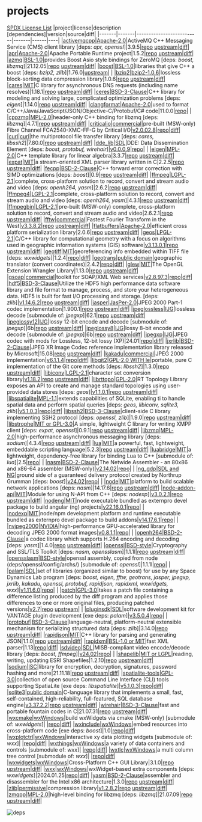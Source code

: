 # projects

[SPDX License List](https://spdx.org/licenses/)
|project|license|description [dependencies]|version|source|diff|
|-------|-------|--------------------------|-------|------|----|
|[activemqcpp](http://activemq.apache.org/cms/)|[Apache-2.0](http://www.apache.org/licenses/LICENSE-2.0.html "Apache License, Version 2.0")|ActiveMQ C++ Messaging Service (CMS) client library [deps: _apr, openssl_]|3.9.5|[repo](https://github.com/italian-plumbers/activemq-cpp "github.com/italian-plumbers/activemq-cpp") [upstream](https://github.com/apache/activemq-cpp "github.com/apache/activemq-cpp")|[diff](https://github.com/italian-plumbers/activemq-cpp/compare/apache:activemq-cpp-3.9.5...xp-3.9.5 "github.com/italian-plumbers/activemq-cpp/compare/apache:activemq-cpp-3.9.5...xp-3.9.5")|
|[apr](http://apr.apache.org/)|[Apache-2.0](http://www.apache.org/licenses/LICENSE-2.0.html "Apache License, Version 2.0")|Apache Portable Runtime project|1.5.2|[repo](https://github.com/italian-plumbers/apr "github.com/italian-plumbers/apr") [upstream](https://github.com/apache/apr "github.com/apache/apr")|[diff](https://github.com/italian-plumbers/apr/compare/apache:1.5.2...xp1.5.2 "github.com/italian-plumbers/apr/compare/apache:1.5.2...xp1.5.2")|
|[azmq](https://zeromq.org/)|[BSL-1.0](https://github.com/zeromq/azmq/blob/master/LICENSE-BOOST_1_0 "Boost Software License 1.0")|provides Boost Asio style bindings for ZeroMQ [deps: _boost, libzmq_]|21.12.05|[repo](https://github.com/italian-plumbers/azmq "github.com/italian-plumbers/azmq") [upstream](https://github.com/zeromq/azmq "github.com/zeromq/azmq")|[diff](https://github.com/italian-plumbers/azmq/compare/zeromq:e0058a38976399006f535a9010d29e763b43fcd8...xp21.12.05 "github.com/italian-plumbers/azmq/compare/zeromq:e0058a38976399006f535a9010d29e763b43fcd8...xp21.12.05")|
|[boost](http://www.boost.org/ "Boost website")|[BSL-1.0](http://www.boost.org/users/license.html "Boost Software License")|libraries that give C++ a boost [deps: _bzip2, zlib_]|1.76.0|[upstream](https://github.com/boostorg/boost "github.com/boostorg/boost")| |
|[bzip2](http://www.bzip.org)|[bzip2-1.0.6](https://spdx.org/licenses/bzip2-1.0.6.html "BSD-like, modified zlib license")|lossless block-sorting data compression library|1.0.6|[repo](https://github.com/italian-plumbers/bzip2 "github.com/italian-plumbers/bzip2") [upstream](https://github.com/LuaDist/bzip2 "github.com/LuaDist/bzip2")|[diff](https://github.com/italian-plumbers/bzip2/compare/v1.0.6...xp1.0.6 "github.com/italian-plumbers/bzip2/compare/v1.0.6...xp1.0.6")|
|[cares](http://c-ares.haxx.se/)|[MIT](http://c-ares.haxx.se/license.html "MIT License")|C library for asynchronous DNS requests (including name resolves)|1.18.1|[repo](https://github.com/italian-plumbers/c-ares "github.com/italian-plumbers/c-ares") [upstream](https://github.com/c-ares/c-ares "github.com/c-ares/c-ares")|[diff](https://github.com/italian-plumbers/c-ares/compare/c-ares:cares-1_18_1...xp-1_18_1 "github.com/italian-plumbers/c-ares/compare/c-ares:cares-1_18_1...xp-1_18_1")|
|[ceres](http://ceres-solver.org)|[BSD-3-Clause](http://ceres-solver.org/license.html "BSD 3-Clause New or Revised License")|C++ library for modeling and solving large, complicated optimization problems [deps: _eigen_]|1.14.0|[repo](https://github.com/italian-plumbers/ceres-solver "github.com/italian-plumbers/ceres-solver") [upstream](https://github.com/ceres-solver/ceres-solver "github.com/ceres-solver/ceres-solver")|[diff](https://github.com/italian-plumbers/ceres-solver/compare/ceres-solver:1.14.0...xp1.14.0 "github.com/italian-plumbers/ceres-solver/compare/ceres-solver:1.14.0...xp1.14.0")|
|[clangformat](https://clang.llvm.org/docs/ClangFormat.html)|[Apache-2.0](https://releases.llvm.org/11.0.0/LICENSE.TXT "Apache License v2.0 with LLVM Exceptions, see https://clang.llvm.org/features.html#license and https://llvm.org/docs/DeveloperPolicy.html#copyright-license-and-patents")|used to format C/C++/Java/JavaScript/JSON/Objective-C/Protobuf/C# code|11.0.0|[repo](https://github.com/llvm/llvm-project/tree/llvmorg-11.0.0/clang/tools/clang-format "github.com/llvm/llvm-project/tree/llvmorg-11.0.0/clang/tools/clang-format")| |
|[cppzmq](https://zeromq.org/)|[MPL-2.0](http://wiki.zeromq.org/area:licensing "Mozilla Public License 2.0")|header-only C++ binding for libzmq [deps: _libzmq_]|4.7.1|[repo](https://github.com/italian-plumbers/cppzmq "github.com/italian-plumbers/cppzmq") [upstream](https://github.com/zeromq/cppzmq "github.com/zeromq/cppzmq")|[diff](https://github.com/italian-plumbers/cppzmq/compare/zeromq:v4.7.1...xp4.7.1 "github.com/italian-plumbers/cppzmq/compare/zeromq:v4.7.1...xp4.7.1")|
|[criticalio](http://www.criticalio.com/)|[commercial](https://www.criticalio.com/products/fiber-channel-board-products/fca2540-xmc-ff-g/ "Fibre Channel Board Products FCA2540-XMC-FF-G")|pre-built (MSW-only) Fibre Channel FCA2540-XMC-FF-G by Critical I/O|[v2.0.02.8](https://isrhub.usurf.usu.edu/internpro/CriticalIO/releases/tag/v2.0.02.8 "release")|[repo](https://isrhub.usurf.usu.edu/internpro/CriticalIO "isrhub.usurf.usu.edu/internpro/CriticalIO")|[diff](https://isrhub.usurf.usu.edu/internpro/CriticalIO/compare/v2.0.02...development "isrhub.usurf.usu.edu/internpro/CriticalIO/compare/v2.0.02...development")|
|[curl](http://curl.haxx.se/libcurl/)|[curl](http://curl.haxx.se/docs/copyright.html "curl license inspired by MIT/X, but not identical")|the multiprotocol file transfer library [deps: _cares, libssh2_]|7.80.0|[repo](https://github.com/italian-plumbers/curl "github.com/italian-plumbers/curl") [upstream](https://github.com/curl/curl "github.com/curl/curl")|[diff](https://github.com/italian-plumbers/curl/compare/curl:curl-7_80_0...xp-7_80_0 "github.com/italian-plumbers/curl/compare/curl:curl-7_80_0...xp-7_80_0")|
|[dde_lib](https://isrhub.usurf.usu.edu/DDE/dde_lib "dde_lib project on isrhub")|[SDL](https://isrhub.usurf.usu.edu/DDE/dde_lib/commits/development "Copyright Space Dynamics Lab: Commits")|DDE: Data Dissemination Element [deps: _boost, protobuf, wirehair_]|[v0.0.0.9](https://isrhub.usurf.usu.edu/DDE/dde_lib/releases/tag/v0.0.0.9 "release")|[repo](https://isrhub.usurf.usu.edu/DDE/dde_lib "isrhub.usurf.usu.edu/DDE/dde_lib")| |
|[eigen](http://eigen.tuxfamily.org)|[MPL-2.0](http://eigen.tuxfamily.org/index.php?title=Main_Page#License "Mozilla Public License 2.0")|C++ template library for linear algebra|3.3.7|[repo](https://github.com/italian-plumbers/eigen "github.com/italian-plumbers/eigen") [upstream](https://gitlab.com/libeigen/eigen.git "gitlab.com/libeigen/eigen.git")|[diff](https://github.com/italian-plumbers/eigen/compare/3.3.7...xp3.3.7 "github.com/italian-plumbers/eigen/compare/3.3.7...xp3.3.7")|
|[expat](https://libexpat.github.io)|[MIT](https://github.com/libexpat/libexpat/blob/R_2_2_5/expat/COPYING "MIT License")|a stream-oriented XML parser library written in C|2.2.5|[repo](https://github.com/italian-plumbers/libexpat "github.com/italian-plumbers/libexpat") [upstream](https://github.com/libexpat/libexpat "github.com/libexpat/libexpat")|[diff](https://github.com/italian-plumbers/libexpat/compare/libexpat:R_2_2_5...xp2.2.5 "github.com/italian-plumbers/libexpat/compare/libexpat:R_2_2_5...xp2.2.5")|
|[fecpp](http://www.randombit.net/code/fecpp/)|[BSD-2-Clause](http://www.randombit.net/code/fecpp/ "BSD 2-Clause Simplified License")|C++ forward error correction with SIMD optimizations [deps: _boost_]|0.9|[repo](https://github.com/italian-plumbers/fecpp "github.com/italian-plumbers/fecpp") [upstream](https://github.com/randombit/fecpp "github.com/randombit/fecpp")|[diff](https://github.com/italian-plumbers/fecpp/compare/v0.9...xp0.9 "github.com/italian-plumbers/fecpp/compare/v0.9...xp0.9")|
|[ffmpeg](https://www.ffmpeg.org/)|[LGPL-2.1](https://www.ffmpeg.org/legal.html "LGPL version 2.1 or later")|complete, cross-platform solution to record, convert and stream audio and video [deps: _openh264, yasm_]|2.6.2|[repo](https://github.com/ndrasmussen/FFmpeg "github.com/ndrasmussen/FFmpeg") [upstream](https://github.com/FFmpeg/FFmpeg "github.com/FFmpeg/FFmpeg")|[diff](https://github.com/ndrasmussen/FFmpeg/compare/FFmpeg:n2.6.2...xp2.6.2 "github.com/ndrasmussen/FFmpeg/compare/FFmpeg:n2.6.2...xp2.6.2")|
|[ffmpeg4](https://www.ffmpeg.org/)|[LGPL-2.1](https://www.ffmpeg.org/legal.html "LGPL version 2.1 or later")|complete, cross-platform solution to record, convert and stream audio and video [deps: _openh264, yasm_]|4.3.1|[repo](https://github.com/italian-plumbers/FFmpeg "github.com/italian-plumbers/FFmpeg") [upstream](https://github.com/FFmpeg/FFmpeg "github.com/FFmpeg/FFmpeg")|[diff](https://github.com/italian-plumbers/FFmpeg/compare/FFmpeg:n4.3.1...xp4.3.1 "github.com/italian-plumbers/FFmpeg/compare/FFmpeg:n4.3.1...xp4.3.1")|
|[ffmpegbin](https://www.ffmpeg.org/)|[LGPL-2.1](https://www.ffmpeg.org/legal.html "LGPL version 2.1 or later")|pre-built (MSW-only) complete, cross-platform solution to record, convert and stream audio and video|2.6.2.1|[repo](https://github.com/italian-plumbers/ffmpegBin "github.com/italian-plumbers/ffmpegBin") [upstream](https://github.com/FFmpeg/FFmpeg "github.com/FFmpeg/FFmpeg")|[diff](https://github.com/italian-plumbers/ffmpegBin/compare/v2.6.2.1...xp2.6.2.1 "github.com/italian-plumbers/ffmpegBin/compare/v2.6.2.1...xp2.6.2.1")|
|[fftw](http://www.fftw.org/ "FFTW website")|[commercial](http://www.fftw.org/faq/section1.html#isfftwfree "SDL purchased commercial license from MIT 2017.09.20")|Fastest Fourier Transform in the West|[v3.3.8.2](https://isrhub.usurf.usu.edu/internpro/fftw/releases/tag/v3.3.8.2 "release")|[repo](https://isrhub.usurf.usu.edu/internpro/fftw "isrhub.usurf.usu.edu/internpro/fftw") [upstream](https://github.com/FFTW/fftw3 "github.com/FFTW/fftw3")|[diff](https://isrhub.usurf.usu.edu/internpro/fftw/compare/v3.3.8...development "isrhub.usurf.usu.edu/internpro/fftw/compare/v3.3.8...development")|
|[flatbuffers](http://google.github.io/flatbuffers/)|[Apache-2.0](https://github.com/google/flatbuffers/blob/v2.0.6/LICENSE.txt "Apache License, Version 2.0")|efficient cross platform serialization library|2.0.6|[repo](https://github.com/italian-plumbers/flatbuffers "github.com/italian-plumbers/flatbuffers") [upstream](https://github.com/google/flatbuffers "github.com/google/flatbuffers")|[diff](https://github.com/italian-plumbers/flatbuffers/compare/google:v2.0.6...xp2.0.6 "github.com/italian-plumbers/flatbuffers/compare/google:v2.0.6...xp2.0.6")|
|[geos](https://libgeos.org)|[LPGL-2.1](https://trac.osgeo.org/geos/ "LGPL version 2.1")|C/C++ library for computational geometry with a focus on algorithms used in geographic information systems (GIS) software|[v3.13.0.1](https://github.com/italian-plumbers/geos/releases/tag/v3.13.0.1 "release")|[repo](https://github.com/italian-plumbers/geos "github.com/italian-plumbers/geos") [upstream](https://github.com/libgeos/geos "github.com/libgeos/geos")|[diff](https://github.com/italian-plumbers/geos/compare/3.13.0...dev "github.com/italian-plumbers/geos/compare/3.13.0...dev")|
|[geotiff](http://trac.osgeo.org/geotiff/ "GeoTIFF trac website")|[MIT](https://github.com/OSGeo/libgeotiff/blob/master/libgeotiff/LICENSE "MIT License or public domain")|georeferencing info embedded within TIFF file [deps: _wxwidgets_]|1.2.4|[repo](https://github.com/italian-plumbers/libgeotiff "github.com/italian-plumbers/libgeotiff")|[diff](https://github.com/italian-plumbers/libgeotiff/compare/v1.2.4...xp1.2.4 "github.com/italian-plumbers/libgeotiff/compare/v1.2.4...xp1.2.4")|
|[geotrans](https://earth-info.nga.mil)|[public domain](https://github.com/italian-plumbers/geotranz "see GEOTRANS Terms of Use in README or download https://earth-info.nga.mil/php/download.php?file=wgs-terms")|geographic translator (convert coordinates)|2.4.2|[repo](https://github.com/italian-plumbers/geotranz "github.com/italian-plumbers/geotranz")|[diff](https://github.com/italian-plumbers/geotranz/compare/v2.4.2...xp2.4.2 "github.com/italian-plumbers/geotranz/compare/v2.4.2...xp2.4.2")|
|[glew](http://glew.sourceforge.net)|[MIT](https://github.com/nigels-com/glew/blob/master/LICENSE.txt "Modified BSD, Mesa 3D (renamed X11/MIT), Khronos (renamed X11/MIT)")|The OpenGL Extension Wrangler Library|1.13.0|[repo](https://github.com/italian-plumbers/glew "github.com/italian-plumbers/glew") [upstream](https://github.com/nigels-com/glew "github.com/nigels-com/glew")|[diff](https://github.com/italian-plumbers/glew/compare/nigels-com:glew-1.13.0...xp-1.13.0 "github.com/italian-plumbers/glew/compare/nigels-com:glew-1.13.0...xp-1.13.0")|
|[gsoap](https://www.genivia.com/products.html#gsoap "gSOAP website")|[commercial](https://www.genivia.com/products.html#gsoap "SDL purchased a commercial license 2020.Q1")|toolkit for SOAP/XML Web services|[v2.8.97.3](https://isrhub.usurf.usu.edu/internpro/gsoap/releases/tag/v2.8.97.3 "release")|[repo](https://isrhub.usurf.usu.edu/internpro/gsoap "isrhub.usurf.usu.edu/internpro/gsoap")|[diff](https://isrhub.usurf.usu.edu/internpro/gsoap/compare/v2.8.97...development "isrhub.usurf.usu.edu/internpro/gsoap/compare/v2.8.97...development")|
|[hdf5](https://www.hdfgroup.org/solutions/hdf5/)|[BSD-3-Clause](https://github.com/HDFGroup/hdf5/blob/develop/LICENSE "BSD 3-Clause New or Revised License")|Utilize the HDF5 high performance data software library and file format to manage, process, and store your heterogeneous data. HDF5 is built for fast I/O processing and storage. [deps: _zlib_]|[v1.14.6.2](https://github.com/italian-plumbers/HDF5/releases/tag/v1.14.6.2 "release")|[repo](https://github.com/italian-plumbers/HDF5 "github.com/italian-plumbers/HDF5") [upstream](https://github.com/HDFGroup/hdf5 "github.com/HDFGroup/hdf5")|[diff](https://github.com/italian-plumbers/HDF5/compare/hdf5_1.14.6...dev "github.com/italian-plumbers/HDF5/compare/hdf5_1.14.6...dev")|
|[jasper](http://www.ece.uvic.ca/~frodo/jasper/)|[JasPer-2.0](http://www.ece.uvic.ca/~frodo/jasper/#license "JasPer software license based on MIT License")|JPEG 2000 Part-1 codec implementation|1.900.1|[repo](https://github.com/italian-plumbers/jasper "github.com/italian-plumbers/jasper") [upstream](https://github.com/jasper-software/jasper "github.com/jasper-software/jasper")|[diff](https://github.com/italian-plumbers/jasper/compare/version-1.900.1...xp-1.900.1 "github.com/italian-plumbers/jasper/compare/version-1.900.1...xp-1.900.1")|
|[jpeglossless](https://en.wikipedia.org/wiki/Lossless_JPEG#cite_note-1)|[IJG](https://github.com/italian-plumbers/libjpeg/blob/upstream/README "Independent JPEG Group License, see LEGAL ISSUES in README")|lossless decode [submodule of: _jpegxp_]|62.1|[repo](https://github.com/italian-plumbers/libjpeg "github.com/italian-plumbers/libjpeg") [upstream](https://github.com/LuaDist/libjpeg "github.com/LuaDist/libjpeg")|[diff](https://github.com/italian-plumbers/libjpeg/compare/eccc424...lossless.6b "github.com/italian-plumbers/libjpeg/compare/eccc424...lossless.6b")|
|[jpeglossy12](https://libjpeg.sourceforge.net)|[IJG](https://github.com/italian-plumbers/libjpeg/blob/upstream/README "Independent JPEG Group License, see LEGAL ISSUES in README")|lossy 12-bit encode and decode [submodule of: _jpegxp_]|6b|[repo](https://github.com/italian-plumbers/libjpeg "github.com/italian-plumbers/libjpeg") [upstream](https://github.com/LuaDist/libjpeg "github.com/LuaDist/libjpeg")|[diff](https://github.com/italian-plumbers/libjpeg/compare/09a4003...lossy12.6b "github.com/italian-plumbers/libjpeg/compare/09a4003...lossy12.6b")|
|[jpeglossy8](https://libjpeg.sourceforge.net)|[IJG](https://github.com/italian-plumbers/libjpeg/blob/upstream/README "Independent JPEG Group License, see LEGAL ISSUES in README")|lossy 8-bit encode and decode [submodule of: _jpegxp_]|6b|[repo](https://github.com/italian-plumbers/libjpeg "github.com/italian-plumbers/libjpeg") [upstream](https://github.com/LuaDist/libjpeg "github.com/LuaDist/libjpeg")|[diff](https://github.com/italian-plumbers/libjpeg/compare/09a4003...lossy8.6b "github.com/italian-plumbers/libjpeg/compare/09a4003...lossy8.6b")|
|[jpegxp](http://www.ijg.org/)|[IJG](https://github.com/italian-plumbers/libjpeg/blob/upstream/README "Independent JPEG Group License, see LEGAL ISSUES in README")|JPEG codec with mods for Lossless, 12-bit lossy (XP)|24.01|[repo](https://github.com/italian-plumbers/jpegxp "github.com/italian-plumbers/jpegxp")|[diff](https://github.com/italian-plumbers/jpegxp/compare/jxp.240125...jxp "github.com/italian-plumbers/jpegxp/compare/jxp.240125...jxp")|
|[jxrlib](https://github.com/4creators/jxrlib)|[BSD-2-Clause](https://github.com/4creators/jxrlib/blob/master/LICENSE "BSD 2-Clause Simplified License")|JPEG XR Image Codec reference implementation library released by Microsoft|15.08|[repo](https://github.com/italian-plumbers/jxrlib "github.com/italian-plumbers/jxrlib") [upstream](https://github.com/c0nk/jxrlib "github.com/c0nk/jxrlib")|[diff](https://github.com/italian-plumbers/jxrlib/compare/v15.08...xp15.08 "github.com/italian-plumbers/jxrlib/compare/v15.08...xp15.08")|
|[kakadu](http://www.kakadusoftware.com/ "kakadu website")|[commercial](https://isrhub.usurf.usu.edu/internpro/kakadu/blob/sdl_6_1_1/README.md "purchased Kakadu Software version 6.0, Commercial 250 on 18 Sep 2007")|JPEG 2000 implementation|[v6.1.1.4](https://isrhub.usurf.usu.edu/internpro/kakadu/releases/tag/v6.1.1.4 "release")|[repo](https://isrhub.usurf.usu.edu/internpro/kakadu "isrhub.usurf.usu.edu/internpro/kakadu")|[diff](https://isrhub.usurf.usu.edu/internpro/kakadu/compare/v6_1_1...development "isrhub.usurf.usu.edu/internpro/kakadu/compare/v6_1_1...development")|
|[libgit2](https://libgit2.github.com/)|[GPL-2.0 WITH le](https://github.com/libgit2/libgit2/blob/master/README.md#license "GPL2 with linking exception")|portable, pure C implementation of the Git core methods [deps: _libssh2_]|1.3.0|[repo](https://github.com/italian-plumbers/libgit2 "github.com/italian-plumbers/libgit2") [upstream](https://github.com/libgit2/libgit2 "github.com/libgit2/libgit2")|[diff](https://github.com/italian-plumbers/libgit2/compare/libgit2:v1.3.0...xp1.3.0 "github.com/italian-plumbers/libgit2/compare/libgit2:v1.3.0...xp1.3.0")|
|[libiconv](https://www.gnu.org/software/libiconv/)|[LGPL-2.1](https://savannah.gnu.org/projects/libiconv/ "LGPL version 2.1")|character set conversion library|[v1.18.2](https://github.com/italian-plumbers/libiconv/releases/tag/v1.18.2 "release")|[repo](https://github.com/italian-plumbers/libiconv "github.com/italian-plumbers/libiconv") [upstream](https://github.com/pffang/libiconv-for-Windows/releases/tag/1.18-eed6782 "github.com/pffang/libiconv-for-Windows/releases/tag/1.18-eed6782")|[diff](https://github.com/italian-plumbers/libiconv/compare/1.18-eed6782...dev "github.com/italian-plumbers/libiconv/compare/1.18-eed6782...dev")|
|[librttopo](https://git.osgeo.org/gitea/rttopo/librttopo)|[GPL-2.0](https://github.com/CGX-GROUP/librttopo/blob/master/COPYING "GNU General Public License v2.0 or later")|RT Topology Library exposes an API to create and manage standard topologies using user-provided data stores [deps: _geos_]|[v1.1.0.1](https://github.com/italian-plumbers/librttopo/releases/tag/v1.1.0.1 "release")|[repo](https://github.com/italian-plumbers/librttopo "github.com/italian-plumbers/librttopo") [upstream](https://github.com/CGX-GROUP/librttopo "github.com/CGX-GROUP/librttopo")|[diff](https://github.com/italian-plumbers/librttopo/compare/librttopo-1.1.0...dev "github.com/italian-plumbers/librttopo/compare/librttopo-1.1.0...dev")|
|[libspatialite](https://www.gaia-gis.it/fossil/libspatialite/home)|[MPL-1.1](https://www.gaia-gis.it/fossil/libspatialite/home "MPL tri-license: choose MPL-1.1, GPL-2.0-or-later, LGPL-2.1-or-later")|extends capabilities of SQLite, enabling ti to handle spatial data and perform spatial queries [deps: _geos, libiconv, sqlite3, zlib_]|[v5.1.0.3](https://github.com/italian-plumbers/libspatialite/releases/tag/v5.1.0.3 "release")|[repo](https://github.com/italian-plumbers/libspatialite "github.com/italian-plumbers/libspatialite")|[diff](https://github.com/italian-plumbers/libspatialite/compare/5.1.0...dev "github.com/italian-plumbers/libspatialite/compare/5.1.0...dev")|
|[libssh2](http://www.libssh2.org/)|[BSD-3-Clause](http://www.libssh2.org/license.html "BSD 3-Clause New or Revised License")|client-side C library implementing SSH2 protocol [deps: _openssl, zlib_]|1.9.0|[repo](https://github.com/italian-plumbers/libssh2 "github.com/italian-plumbers/libssh2") [upstream](https://github.com/libssh2/libssh2 "github.com/libssh2/libssh2")|[diff](https://github.com/italian-plumbers/libssh2/compare/libssh2:libssh2-1.9.0...xp-1.9.0 "github.com/italian-plumbers/libssh2/compare/libssh2:libssh2-1.9.0...xp-1.9.0")|
|[libstrophe](http://strophe.im/libstrophe/)|[MIT or GPL-3.0](https://github.com/strophe/libstrophe/blob/0.9.1/LICENSE.txt "dual licensed under MIT and GPLv3 licenses")|A simple, lightweight C library for writing XMPP client [deps: _expat, openssl_]|0.9.1|[repo](https://github.com/italian-plumbers/libstrophe "github.com/italian-plumbers/libstrophe") [upstream](https://github.com/strophe/libstrophe "github.com/strophe/libstrophe")|[diff](https://github.com/italian-plumbers/libstrophe/compare/strophe:0.9.1...xp0.9.1 "github.com/italian-plumbers/libstrophe/compare/strophe:0.9.1...xp0.9.1")|
|[libzmq](https://zeromq.org/)|[MPL-2.0](http://wiki.zeromq.org/area:licensing "Mozilla Public License 2.0")|high-performance asynchronous messaging library [deps: _sodium_]|4.3.4|[repo](https://github.com/italian-plumbers/libzmq "github.com/italian-plumbers/libzmq") [upstream](https://github.com/zeromq/libzmq "github.com/zeromq/libzmq")|[diff](https://github.com/italian-plumbers/libzmq/compare/zeromq:v4.3.4...xp4.3.4 "github.com/italian-plumbers/libzmq/compare/zeromq:v4.3.4...xp4.3.4")|
|[lua](http://www.lua.org/)|[MIT](http://www.lua.org/license.html "MIT License")|a powerful, fast, lightweight, embeddable scripting language|5.2.3|[repo](https://github.com/italian-plumbers/lua "github.com/italian-plumbers/lua") [upstream](https://github.com/LuaDist/lua "github.com/LuaDist/lua")|[diff](https://github.com/italian-plumbers/lua/compare/LuaDist:5.2.3...xp5.2.3 "github.com/italian-plumbers/lua/compare/LuaDist:5.2.3...xp5.2.3")|
|[luabridge](http://vinniefalco.github.io/LuaBridge/Manual.html "LuaBridge Reference Manual")|[MIT](https://github.com/vinniefalco/LuaBridge/#official-repository "MIT License")|a lightweight, dependency-free library for binding Lua to C++ [submodule of: _lua_]|2.5|[repo](https://github.com/vinniefalco/LuaBridge/tree/2.5 "github.com/vinniefalco/LuaBridge/tree/2.5")| |
|[nasm](https://www.nasm.us/)|[BSD-2-Clause](https://www.nasm.us/ "BSD 2-Clause Simplified License")|The Netwide Assembler - an 80x86 and x86-64 assembler (MSW-only)|[v2.14.02](https://github.com/italian-plumbers/nasm/releases/tag/v2.14.02 "release")|[repo](https://github.com/italian-plumbers/nasm "github.com/italian-plumbers/nasm")| |
|[ng_gdp](https://isrhub.usurf.usu.edu/internpro/NG_GDP "SDL_GGDP and larger NG_GDP project on isrhub")|[SDL and NG](https://isrhub.usurf.usu.edu/internpro/NG_GDP/commits/development "Copyright Space Dynamics Lab and Northrop Grumman Private: Commits")|ground side of a guaranteed delivery protocol created by Northrup Grumman [deps: _boost_]|[v24.02](https://isrhub.usurf.usu.edu/internpro/NG_GDP/releases/tag/v24.02 "release")|[repo](https://isrhub.usurf.usu.edu/internpro/NG_GDP "isrhub.usurf.usu.edu/internpro/NG_GDP")| |
|[node](http://nodejs.org)|[MIT](https://raw.githubusercontent.com/nodejs/node/v14.17.6/LICENSE "MIT License")|platform to build scalable network applications [deps: _nasm_]|14.17.6|[repo](https://github.com/italian-plumbers/node "github.com/italian-plumbers/node") [upstream](https://github.com/nodejs/node "github.com/nodejs/node")|[diff](https://github.com/italian-plumbers/node/compare/nodejs:v14.17.6...xp14.17.6 "github.com/italian-plumbers/node/compare/nodejs:v14.17.6...xp14.17.6")|
|[node-addon-api](https://github.com/nodejs/node-addon-api)|[MIT](https://github.com/nodejs/node-addon-api/blob/3.0.2/LICENSE.md "MIT License")|Module for using N-API from C++ [deps: _nodexp_]|[v3.0.2.1](https://github.com/italian-plumbers/node-addon-api/releases/tag/v3.0.2.1 "release")|[repo](https://github.com/italian-plumbers/node-addon-api "github.com/italian-plumbers/node-addon-api") [upstream](https://github.com/nodejs/node-addon-api "github.com/nodejs/node-addon-api")|[diff](https://github.com/italian-plumbers/node-addon-api/compare/nodejs:3.0.2...dev "github.com/italian-plumbers/node-addon-api/compare/nodejs:3.0.2...dev")|
|[nodeng](https://nodejs.org/en/blog/release/v22.16.0/)|[MIT](https://raw.githubusercontent.com/nodejs/node/v22.16.0/LICENSE "MIT License")|node executable bundled as externpro devel package to build angular (ng) projects|[v22.16.0.1](https://github.com/italian-plumbers/nodeng/releases/tag/v22.16.0.1 "release")|[repo](https://github.com/italian-plumbers/nodeng "github.com/italian-plumbers/nodeng")| |
|[nodexp](https://nodejs.org/en/blog/release/v14.17.6/)|[MIT](https://raw.githubusercontent.com/nodejs/node/v14.17.6/LICENSE "MIT License")|node/npm development platform and runtime executable bundled as externpro devel package to build addons|[v14.17.6.1](https://github.com/italian-plumbers/nodexp/releases/tag/v14.17.6.1 "release")|[repo](https://github.com/italian-plumbers/nodexp "github.com/italian-plumbers/nodexp")| |
|[nvjpeg2000](https://developer.nvidia.com/nvjpeg)|[NVIDIA](https://docs.nvidia.com/cuda/nvjpeg2000/license.html "NVIDIA Software License Agreement")|high-performance GPU-accelerated library for decoding JPEG 2000 format images|[v0.8.1.1](https://github.com/italian-plumbers/nvJPEG2000/releases/tag/v0.8.1.1 "release")|[repo](https://github.com/italian-plumbers/nvJPEG2000 "github.com/italian-plumbers/nvJPEG2000")| |
|[openh264](http://www.openh264.org/)|[BSD-2-Clause](http://www.openh264.org/faq.html "BSD 2-Clause Simplified License")|a codec library which supports H.264 encoding and decoding [deps: _yasm_]|1.4.0|[repo](https://github.com/italian-plumbers/openh264 "github.com/italian-plumbers/openh264") [upstream](https://github.com/cisco/openh264 "github.com/cisco/openh264")|[diff](https://github.com/italian-plumbers/openh264/compare/cisco:v1.4.0...xp1.4.0 "github.com/italian-plumbers/openh264/compare/cisco:v1.4.0...xp1.4.0")|
|[openssl](http://www.openssl.org/)|[BSD-style](http://www.openssl.org/source/license.html "dual OpenSSL and SSLeay License: both are BSD-style licenses")|Cryptography and SSL/TLS Toolkit [deps: _nasm, opensslasm_]|1.1.1l|[repo](https://github.com/italian-plumbers/openssl "github.com/italian-plumbers/openssl") [upstream](https://github.com/openssl/openssl "github.com/openssl/openssl")|[diff](https://github.com/italian-plumbers/openssl/compare/openssl:OpenSSL_1_1_1l...xp_1_1_1l "github.com/italian-plumbers/openssl/compare/openssl:OpenSSL_1_1_1l...xp_1_1_1l")|
|[opensslasm](https://github.com/italian-plumbers/node/tree/v14.17.6/deps/openssl/config/archs)|[BSD-style](http://www.openssl.org/source/license.html "dual OpenSSL and SSLeay License: both are BSD-style licenses")|openssl assembly, copied from node (deps/openssl/config/archs/) [submodule of: _openssl_]|1.1.1l|[repo](https://github.com/italian-plumbers/opensslasm "github.com/italian-plumbers/opensslasm")| |
|[palam](https://isrhub.usurf.usu.edu/palam/palam "palam project on isrhub")|[SDL](https://isrhub.usurf.usu.edu/palam/palam/commits/development "Copyright Space Dynamics Lab: Commits")|set of libraries (organized similar to boost) for use by any Space Dynamics Lab program [deps: _boost, eigen, fftw, geotrans, jasper, jpegxp, jxrlib, kakadu, openssl, protobuf, rapidjson, rapidxml, wxwidgets, wxx_]|[v1.11.6.0](https://isrhub.usurf.usu.edu/palam/palam/releases/tag/v1.11.6.0 "release")|[repo](https://isrhub.usurf.usu.edu/palam/palam "isrhub.usurf.usu.edu/palam/palam")| |
|[patch](https://savannah.gnu.org/projects/patch/)|[GPL-3.0](https://savannah.gnu.org/projects/patch/ "GNU General Public License v3 or later")|takes a patch file containing a difference listing produced by the diff program and applies those differences to one or more original files, producing patched versions|[v2.7](https://github.com/italian-plumbers/patch/releases/tag/v2.7 "release")|[repo](https://github.com/italian-plumbers/patch "github.com/italian-plumbers/patch") [upstream](https://git.savannah.gnu.org/cgit/patch.git "git.savannah.gnu.org/cgit/patch.git")| |
|[pluginsdk](https://isrhub.usurf.usu.edu/Vantage/PluginSdk "PluginSdk project on isrhub")|[SDL](https://isrhub.usurf.usu.edu/Vantage/PluginSdk/commits/development "Copyright Space Dynamics Lab: Commits")|software development kit for VANTAGE plugin development [exe deps: _palam_]|[v3.5.0.4](https://isrhub.usurf.usu.edu/Vantage/PluginSdk/releases/tag/v3.5.0.4 "release")|[repo](https://isrhub.usurf.usu.edu/Vantage/PluginSdk "isrhub.usurf.usu.edu/Vantage/PluginSdk")| |
|[protobuf](https://developers.google.com/protocol-buffers/)|[BSD-3-Clause](https://github.com/protocolbuffers/protobuf/blob/v3.14.0/LICENSE "BSD 3-Clause New or Revised License")|language-neutral, platform-neutral extensible mechanism for serializing structured data [deps: _zlib_]|3.14.0|[repo](https://github.com/italian-plumbers/protobuf "github.com/italian-plumbers/protobuf") [upstream](https://github.com/protocolbuffers/protobuf "github.com/protocolbuffers/protobuf")|[diff](https://github.com/italian-plumbers/protobuf/compare/protocolbuffers:v3.14.0...xp3.14.0 "github.com/italian-plumbers/protobuf/compare/protocolbuffers:v3.14.0...xp3.14.0")|
|[rapidjson](http://Tencent.github.io/rapidjson/)|[MIT](https://raw.githubusercontent.com/Tencent/rapidjson/master/license.txt "MIT License")|C++ library for parsing and generating JSON|1.1.0|[repo](https://github.com/italian-plumbers/rapidjson "github.com/italian-plumbers/rapidjson") [upstream](https://github.com/Tencent/rapidjson "github.com/Tencent/rapidjson")|[diff](https://github.com/italian-plumbers/rapidjson/compare/Tencent:v1.1.0...xp1.1.0 "github.com/italian-plumbers/rapidjson/compare/Tencent:v1.1.0...xp1.1.0")|
|[rapidxml](http://rapidxml.sourceforge.net/)|[BSL-1.0 or MIT](http://rapidxml.sourceforge.net/license.txt "Boost Software License or MIT License")|fast XML parser|1.13|[repo](https://github.com/italian-plumbers/rapidxml "github.com/italian-plumbers/rapidxml")|[diff](https://github.com/italian-plumbers/rapidxml/compare/v1.13...xp1.13 "github.com/italian-plumbers/rapidxml/compare/v1.13...xp1.13")|
|[sdvideo](https://isrhub.usurf.usu.edu/internpro/Sdvideo "Sdvideo project on isrhub")|[SDL](https://isrhub.usurf.usu.edu/internpro/Sdvideo/commits/development "Copyright Space Dynamics Lab: Commits")|MISB-compliant video encode/decode library [deps: _boost, ffmpeg_]|[v24.02](https://isrhub.usurf.usu.edu/internpro/Sdvideo/releases/tag/v24.02 "release")|[repo](https://isrhub.usurf.usu.edu/internpro/Sdvideo "isrhub.usurf.usu.edu/internpro/Sdvideo")| |
|[shapelib](http://shapelib.maptools.org/)|[MIT or LGPL](http://shapelib.maptools.org/license.html "MIT or LGPL License")|reading, writing, updating ESRI Shapefiles|1.2.10|[repo](https://github.com/italian-plumbers/shapelib "github.com/italian-plumbers/shapelib") [upstream](https://github.com/modgeosys/shapelib "github.com/modgeosys/shapelib")|[diff](https://github.com/italian-plumbers/shapelib/compare/v1.2.10...xp1.2.10 "github.com/italian-plumbers/shapelib/compare/v1.2.10...xp1.2.10")|
|[sodium](https://doc.libsodium.org/)|[ISC](https://doc.libsodium.org/#license "Internet Systems Consortium License, functionally equivalent to simplified BSD and MIT licenses")|library for encryption, decryption, signatures, password hashing and more|21.11.18|[repo](https://github.com/italian-plumbers/libsodium "github.com/italian-plumbers/libsodium") [upstream](https://github.com/jedisct1/libsodium "github.com/jedisct1/libsodium")|[diff](https://github.com/italian-plumbers/libsodium/compare/jedisct1:aa099f5e82ae78175f9c1c48372a123cb634dd92...xp21.11.18 "github.com/italian-plumbers/libsodium/compare/jedisct1:aa099f5e82ae78175f9c1c48372a123cb634dd92...xp21.11.18")|
|[spatialite-tools](https://www.gaia-gis.it/fossil/spatialite-tools/index)|[GPL-3.0](https://www.gaia-gis.it/fossil/spatialite-tools/index "GPL-3.0-or-later")|collection of open source Command Line Interface (CLI) tools supporting SpatiaLite [exe deps: _libspatialite_]|[v5.1.0.3](https://github.com/italian-plumbers/spatialite-tools/releases/tag/v5.1.0.3 "release")|[repo](https://github.com/italian-plumbers/spatialite-tools "github.com/italian-plumbers/spatialite-tools")|[diff](https://github.com/italian-plumbers/spatialite-tools/compare/5.1.0a...dev "github.com/italian-plumbers/spatialite-tools/compare/5.1.0a...dev")|
|[sqlite3](https://www.sqlite.org/index.html "SQLite website")|[public domain](https://www.sqlite.org/copyright.html "open-source, not open-contribution")|C-language library that implements a small, fast, self-contained, high-reliability, full-featured, SQL database engine|[v3.37.2.2](https://github.com/italian-plumbers/SQLite3/releases/tag/v3.37.2.2 "release")|[repo](https://github.com/italian-plumbers/SQLite3 "github.com/italian-plumbers/SQLite3") [upstream](https://github.com/azadkuh/sqlite-amalgamation "github.com/azadkuh/sqlite-amalgamation")|[diff](https://github.com/italian-plumbers/SQLite3/compare/3.37.2...dev "github.com/italian-plumbers/SQLite3/compare/3.37.2...dev")|
|[wirehair](https://github.com/catid/wirehair)|[BSD-3-Clause](https://github.com/catid/wirehair/blob/master/LICENSE "BSD 3-Clause New or Revised License")|fast and portable fountain codes in C|21.07.31|[repo](https://github.com/italian-plumbers/wirehair "github.com/italian-plumbers/wirehair") [upstream](https://github.com/catid/wirehair "github.com/catid/wirehair")|[diff](https://github.com/italian-plumbers/wirehair/compare/catid:6d84fad40cbbbb29d4eb91204750ddffe0dcacfe...xp21.07.31 "github.com/italian-plumbers/wirehair/compare/catid:6d84fad40cbbbb29d4eb91204750ddffe0dcacfe...xp21.07.31")|
|[wxcmake](https://github.com/italian-plumbers/wxcmake/tree/wx31 "wxcmake repo on github, wx31 branch")|[wxWindows](http://www.wxwidgets.org/about/newlicen.htm "same as wxWidgets license")|build wxWidgets via cmake (MSW-only) [submodule of: _wxwidgets_]| |[repo](https://github.com/italian-plumbers/wxcmake "github.com/italian-plumbers/wxcmake")|[diff](https://github.com/italian-plumbers/wxcmake/compare/wx0...wx31 "github.com/italian-plumbers/wxcmake/compare/wx0...wx31")|
|[wxinclude](http://wiki.wxwidgets.org/Embedding_PNG_Images)|[wxWindows](http://wiki.wxwidgets.org/Embedding_PNG_Images "assumed wxWindows license, since source can be downloaded from wxWiki")|embed resources into cross-platform code [exe deps: _boost_]|1.0|[repo](https://github.com/italian-plumbers/wxInclude "github.com/italian-plumbers/wxInclude")|[diff](https://github.com/italian-plumbers/wxInclude/compare/v1.0...rel "github.com/italian-plumbers/wxInclude/compare/v1.0...rel")|
|[wxplotctrl](https://sourceforge.net/projects/wxcode/files/Components/wxPlotCtrl/)|[wxWindows](http://wxcode.sourceforge.net/ "wxWindows Library License")|interactive xy data plotting widgets [submodule of: _wxx_]| |[repo](https://github.com/italian-plumbers/wxplotctrl "github.com/italian-plumbers/wxplotctrl")|[diff](https://github.com/italian-plumbers/wxplotctrl/compare/v2006.04.28...xp2006.04.28 "github.com/italian-plumbers/wxplotctrl/compare/v2006.04.28...xp2006.04.28")|
|[wxthings](https://sourceforge.net/projects/wxcode/files/Components/wxThings/)|[wxWindows](http://wxcode.sourceforge.net/ "wxWindows Library License")|a variety of data containers and controls [submodule of: _wxx_]| |[repo](https://github.com/italian-plumbers/wxthings "github.com/italian-plumbers/wxthings")|[diff](https://github.com/italian-plumbers/wxthings/compare/v2006.04.28...xp2006.04.28 "github.com/italian-plumbers/wxthings/compare/v2006.04.28...xp2006.04.28")|
|[wxtlc](https://sourceforge.net/projects/wxcode/files/Components/treelistctrl/)|[wxWindows](http://wxcode.sourceforge.net/ "wxWindows Library License")|a multi column tree control [submodule of: _wxx_]| |[repo](https://github.com/italian-plumbers/wxTLC "github.com/italian-plumbers/wxTLC")|[diff](https://github.com/italian-plumbers/wxTLC/compare/v1208...xp1208 "github.com/italian-plumbers/wxTLC/compare/v1208...xp1208")|
|[wxwidgets](http://wxwidgets.org/)|[wxWindows](http://www.wxwidgets.org/about/newlicen.htm "essentially LGPL with an exception")|Cross-Platform C++ GUI Library|3.1.0|[repo](https://github.com/italian-plumbers/wxWidgets "github.com/italian-plumbers/wxWidgets") [upstream](https://github.com/wxWidgets/wxWidgets "github.com/wxWidgets/wxWidgets")|[diff](https://github.com/italian-plumbers/wxWidgets/compare/v3.1.0_240125...xp3.1.0 "github.com/italian-plumbers/wxWidgets/compare/v3.1.0_240125...xp3.1.0")|
|[wxx](https://github.com/italian-plumbers/wxx)|[wxWindows](http://wxcode.sourceforge.net/ "wxWindows Library License")|wxWidget-based extra components [deps: _wxwidgets_]|2024.01.25|[repo](https://github.com/italian-plumbers/wxx "github.com/italian-plumbers/wxx")|[diff](https://github.com/italian-plumbers/wxx/compare/wxx.03...xpro "github.com/italian-plumbers/wxx/compare/wxx.03...xpro")|
|[yasm](http://yasm.tortall.net/)|[BSD-2-Clause](https://github.com/yasm/yasm/blob/v1.3.0/COPYING "BSD 2-Clause Simplified License")|assembler and disassembler for the Intel x86 architecture|1.3.0|[repo](https://github.com/italian-plumbers/yasm "github.com/italian-plumbers/yasm") [upstream](https://github.com/yasm/yasm "github.com/yasm/yasm")|[diff](https://github.com/italian-plumbers/yasm/compare/yasm:v1.3.0...xp1.3.0 "github.com/italian-plumbers/yasm/compare/yasm:v1.3.0...xp1.3.0")|
|[zlib](https://zlib.net "zlib website")|[permissive](https://zlib.net/zlib_license.html "zlib/libpng license, see https://en.wikipedia.org/wiki/Zlib_License")|compression library|[v1.2.8.2](https://github.com/italian-plumbers/zlib/releases/tag/v1.2.8.2 "release")|[repo](https://github.com/italian-plumbers/zlib "github.com/italian-plumbers/zlib") [upstream](https://github.com/madler/zlib "github.com/madler/zlib")|[diff](https://github.com/italian-plumbers/zlib/compare/v1.2.8...dev "github.com/italian-plumbers/zlib/compare/v1.2.8...dev")|
|[zmqpp](https://zeromq.github.io/zmqpp/)|[MPL-2.0](https://github.com/zeromq/zmqpp/blob/develop/LICENSE "Mozilla Public License 2.0")|high-level binding for libzmq [deps: _libzmq_]|21.07.09|[repo](https://github.com/italian-plumbers/zmqpp "github.com/italian-plumbers/zmqpp") [upstream](https://github.com/zeromq/zmqpp "github.com/zeromq/zmqpp")|[diff](https://github.com/italian-plumbers/zmqpp/compare/zeromq:ba4230d5d03d29ced9ca788e3bd1095477db08ae...xp21.07.09 "github.com/italian-plumbers/zmqpp/compare/zeromq:ba4230d5d03d29ced9ca788e3bd1095477db08ae...xp21.07.09")|

![deps](deps.png "dependencies")

